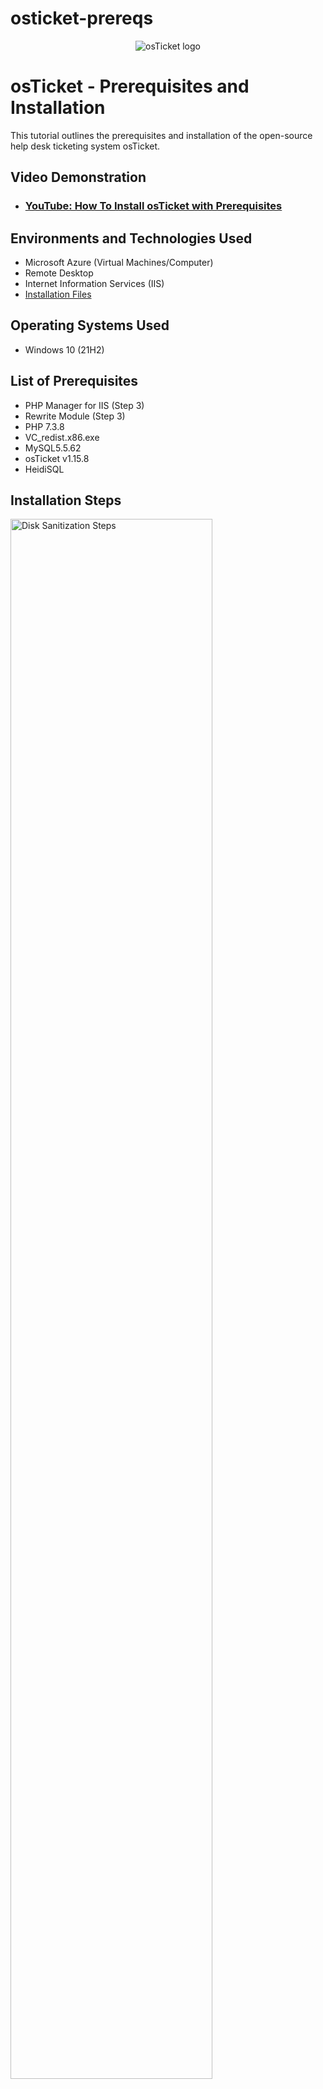# osticket-prereqs

<p align="center">
<img src="https://i.imgur.com/Clzj7Xs.png" alt="osTicket logo"/>
</p>

<h1>osTicket - Prerequisites and Installation</h1>
This tutorial outlines the prerequisites and installation of the open-source help desk ticketing system osTicket.<br />


<h2>Video Demonstration</h2>

- ### [YouTube: How To Install osTicket with Prerequisites](https://www.youtube.com)

<h2>Environments and Technologies Used</h2>

- Microsoft Azure (Virtual Machines/Computer)
- Remote Desktop
- Internet Information Services (IIS)
- [Installation Files](https://drive.google.com/drive/folders/1APMfNyfNzcxZC6EzdaNfdZsUwxWYChf6?usp=sharing)

<h2>Operating Systems Used </h2>

- Windows 10</b> (21H2)

<h2>List of Prerequisites</h2>

- PHP Manager for IIS (Step 3)
- Rewrite Module (Step 3)
- PHP 7.3.8
- VC_redist.x86.exe
- MySQL5.5.62
- osTicket v1.15.8
- HeidiSQL

<h2>Installation Steps</h2>

<p>
<img src="https://i.imgur.com/DJmEXEB.png" height="80%" width="80%" alt="Disk Sanitization Steps"/>
</p>
<p>

1.) Create a Windows 10 Virtual Machine (VM) in Microsoft Azure and allow it to create a new Virtual Network (Vnet)
  Note: When creating the VM, create it with 2-4 Virtual CPUs

<img src="https://i.imgur.com/uD8cbnO.png" height="80%" width="80%" alt="Disk Sanitization Steps"/>

2.) Remote desktop into the Windows 10 VM, install and Enable Internet Information Services in Windows with CGI, Common HTTP Features, and Internet Information Services Management Console.

</p>
<img src="https://i.imgur.com/GTDgsIu.png" height="80%" width="80%" alt="Disk Sanitization Steps"/>
<img src="https://i.imgur.com/dfbEaUv.png" height="80%" width="80%" alt="Disk Sanitization Steps"/>
<br />

3.) Download and install the PHP Manager for IIS, then the Rewrite Module from the [Installation Files](https://drive.google.com/drive/folders/1APMfNyfNzcxZC6EzdaNfdZsUwxWYChf6?usp=sharing)
<p>
<img src="https://i.imgur.com/ikxYfHK.png" height="80%" width="80%" alt="Disk Sanitization Steps"/>
</p>
<p>

4.) Create the directory C:\PHP

<img src="https://i.imgur.com/4cwLSDY.png" height="80%" width="80%" alt="Disk Sanitization Steps"/>

  Download zip file PHP 7.3.8 from the [installation files](https://drive.google.com/drive/folders/1APMfNyfNzcxZC6EzdaNfdZsUwxWYChf6?usp=sharing) and unzip its contents into C:\PHP

<img src="https://i.imgur.com/9EvP9iQ.png" height="80%" width="80%" alt="Disk Sanitization Steps"/>
  <p></p>
  
5.) Download and install VC_redist.x86.exe, then MySQL5.5.62 from the installation

<img src="https://i.imgur.com/TloRt6J.png" height="80%" width="80%" alt="Disk Sanitization Steps"/>

  NOTE: When installing and setting up MySQL, proceed with the Typical Setup.

</p>
<img src="https://i.imgur.com/OpL6pFe.png" height="80%" width="80%" alt="Disk Sanitization Steps"/>
<br />
<p>
<img src="https://i.imgur.com/NiXrrtK.png" height="80%" width="80%" alt="Disk Sanitization Steps"/>
</p>
<img src="https://i.imgur.com/ooZrvzL.png" height="80%" width="80%" alt="Disk Sanitization Steps"/>
<p>

6.) Open Internet Information Services (IIS) as an administrator and register PHP from within it. After doing so, reload IIS.

<img src="https://i.imgur.com/1NK9o8U.png" height="80%" width="80%" alt="Disk Sanitization Steps"/>

Install osTicket v1.15.8 from the [installation files](https://drive.google.com/drive/folders/1APMfNyfNzcxZC6EzdaNfdZsUwxWYChf6?usp=sharing).
    Extract and copy the "upload" folder to c:\inetpub\wwwroot
    <p>
<img src="https://i.imgur.com/cTzVEPx.png" height="80%" width="80%" alt="Disk Sanitization Steps"/>

    Within c:\inetpub\wwwroot, rename "upload" to "osTicket"
<img src="https://i.imgur.com/r0KXy0l.png" height="80%" width="80%" alt="Disk Sanitization Steps"/>
    
Reload IIS

7.) Go to sites -> Default -> osTicket, and "Browse *:80"

<img src="https://i.imgur.com/oyCksFp.png" height="80%" width="80%" alt="Disk Sanitization Steps"/>

    When arriving, some extensions are not enabled. We will enable these extensions

<img src="https://i.imgur.com/pdBWaVp.png" height="80%" width="80%" alt="Disk Sanitization Steps"/>
    
  Go to the PHP Manager and enable the following extensions
      php_imap.dll
      php_intl.dll
      php_opcache.dll
  Refresh the osTicket site and all changes should go into effect.
  
<img src="https://i.imgur.com/u5TfEYG.png" height="80%" width="80%" alt="Disk Sanitization Steps"/>

<p></p>
  
8.) Rename: ost-config.php
    From:
      C:\inetpub\wwwroot\osTicket\include\ost-sampleconfig.php
    To:
      C:\inetpub\wwwroot\osTicket\include\ost-config.php

<img src="https://i.imgur.com/BZtWNHW.png" height="80%" width="80%" alt="Disk Sanitization Steps"/>

    Assign Permissions: ost-config.php
        Disable inheritance: -> Remove All
        New Permissions: -> Everyone -> All

<img src="https://i.imgur.com/N2Rvywd.png" height="80%" width="80%" alt="Disk Sanitization Steps"/>
<p></p>
<img src="https://i.imgur.com/cL2ISIN.png" height="80%" width="80%" alt="Disk Sanitization Steps"/>

<img src="https://i.imgur.com/rb2dFJ3.png" height="80%" width="80%" alt="Disk Sanitization Steps"/>

9.) From the [installation files](https://drive.google.com/drive/folders/1APMfNyfNzcxZC6EzdaNfdZsUwxWYChf6?usp=sharing) download and install HeidiSQL.

<img src="https://i.imgur.com/EDPxclI.png" height="80%" width="80%" alt="Disk Sanitization Steps"/>

    Create a new session (root/Password1) and connect to it
    Create a database called "osTicket"

<img src="https://i.imgur.com/X7QPDmE.png" height="80%" width="80%" alt="Disk Sanitization Steps"/>
<p></p>

10.) Continue setting up osTicket in the browser
    Name: Helpdesk
    Default Email
    MySQL Database: osTicket
    MySQL Username: root
    MySQL Password: Password1
  "Install Now"

<img src="https://i.imgur.com/cD3yIOj.png" height="80%" width="80%" alt="Disk Sanitization Steps"/>

  osTicket should now be installed with no errors.
</p>

Notes:
 - Browse to your help desk login page:
   http://localhost/osTicket/scp/login.php  
 - End Users osTicket URL:
   http://localhost/osTicket/ 
<br />
